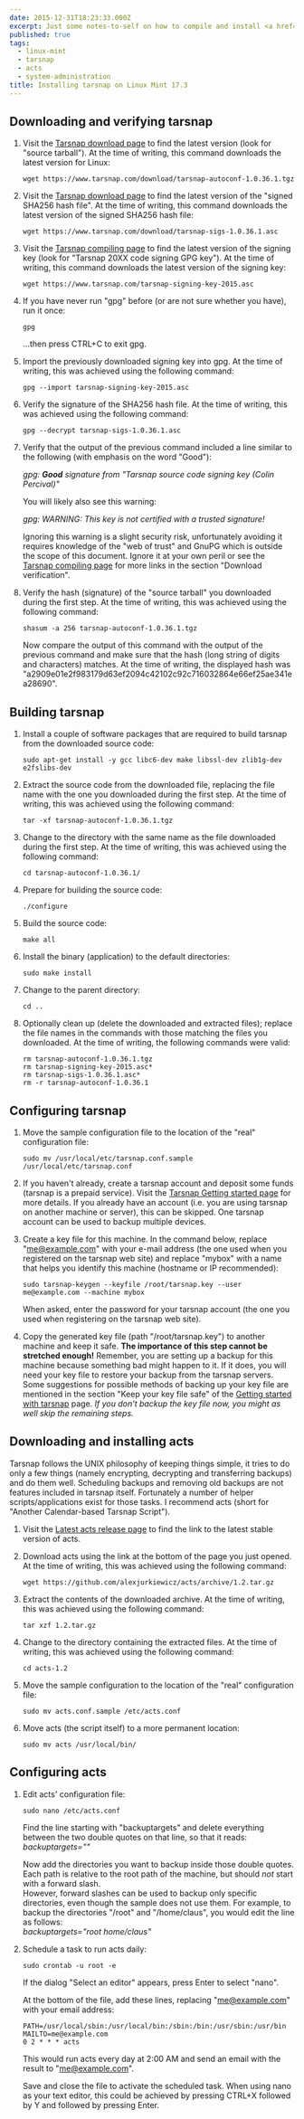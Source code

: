 ```yaml
---
date: 2015-12-31T18:23:33.000Z
excerpt: Just some notes-to-self on how to compile and install <a href="https://www.tarsnap.com/">tarsnap</a> and <a href="https://github.com/alexjurkiewicz/acts">acts</a> on Ubuntu 14.04 and its derivatives.
published: true
tags:
  - linux-mint
  - tarsnap
  - acts
  - system-administration
title: Installing tarsnap on Linux Mint 17.3
---
```

## Downloading and verifying tarsnap

1. Visit the [Tarsnap download page](https://www.tarsnap.com/download.html) to find the latest version (look for "source tarball"). At the time of writing, this command downloads the latest version for Linux:

   ```shell
   wget https://www.tarsnap.com/download/tarsnap-autoconf-1.0.36.1.tgz
   ```

2. Visit the [Tarsnap download page](https://www.tarsnap.com/download.html) to find the latest version of the "signed SHA256 hash file". At the time of writing, this command downloads the latest version of the signed SHA256 hash file:

   ```shell
   wget https://www.tarsnap.com/download/tarsnap-sigs-1.0.36.1.asc
   ```

3. Visit the [Tarsnap compiling page](https://www.tarsnap.com/compiling.html) to find the latest version of the signing key (look for "Tarsnap 20XX code signing GPG key"). At the time of writing, this command downloads the latest version of the signing key:

   ```shell
   wget https://www.tarsnap.com/tarsnap-signing-key-2015.asc
   ```

4. If you have never run "gpg" before (or are not sure whether you have), run it once:

   ```shell
   gpg
   ```

   ...then press CTRL+C to exit gpg.

5. Import the previously downloaded signing key into gpg. At the time of writing, this was achieved using the following command:

   ```shell
   gpg --import tarsnap-signing-key-2015.asc
   ```

6. Verify the signature of the SHA256 hash file. At the time of writing, this was achieved using the following command:

   ```shell
   gpg --decrypt tarsnap-sigs-1.0.36.1.asc
   ```

7. Verify that the output of the previous command included a line similar to the following (with emphasis on the word "Good"):

   _gpg: **Good** signature from "Tarsnap source code signing key (Colin Percival)"_

   You will likely also see this warning:

   _gpg: WARNING: This key is not certified with a trusted signature!_

   Ignoring this warning is a slight security risk, unfortunately avoiding it requires knowledge of the "web of trust" and GnuPG which is outside the scope of this document. Ignore it at your own peril or see the [Tarsnap compiling page](https://www.tarsnap.com/compiling.html) for more links in the section "Download verification".

8. Verify the hash (signature) of the "source tarball" you downloaded during the first step. At the time of writing, this was achieved using the following command:

   ```shell
   shasum -a 256 tarsnap-autoconf-1.0.36.1.tgz
   ```

   Now compare the output of this command with the output of the previous command and make sure that the hash (long string of digits and characters) matches. At the time of writing, the displayed hash was "a2909e01e2f983179d63ef2094c42102c92c716032864e66ef25ae341ea28690".

## Building tarsnap

1. Install a couple of software packages that are required to build tarsnap from the downloaded source code:

   ```shell
   sudo apt-get install -y gcc libc6-dev make libssl-dev zlib1g-dev e2fslibs-dev
   ```

2. Extract the source code from the downloaded file, replacing the file name with the one you downloaded during the first step. At the time of writing, this was achieved using the following command:

   ```shell
   tar -xf tarsnap-autoconf-1.0.36.1.tgz
   ```

3. Change to the directory with the same name as the file downloaded during the first step. At the time of writing, this was achieved using the following command:

   ```shell
   cd tarsnap-autoconf-1.0.36.1/
   ```

4. Prepare for building the source code:

   ```shell
   ./configure
   ```

5. Build the source code:

   ```shell
   make all
   ```

6. Install the binary (application) to the default directories:  

   ```shell
   sudo make install
   ```

7. Change to the parent directory:

   ```shell
   cd ..
   ```

8. Optionally clean up (delete the downloaded and extracted files); replace the file names in the commands with those matching the files you downloaded. At the time of writing, the following commands were valid:

   ```shell
   rm tarsnap-autoconf-1.0.36.1.tgz
   rm tarsnap-signing-key-2015.asc*
   rm tarsnap-sigs-1.0.36.1.asc*
   rm -r tarsnap-autoconf-1.0.36.1
   ```
  
## Configuring tarsnap

1. Move the sample configuration file to the location of the "real" configuration file:

   ```shell
   sudo mv /usr/local/etc/tarsnap.conf.sample /usr/local/etc/tarsnap.conf
   ```

2. If you haven't already, create a tarsnap account and deposit some funds (tarsnap is a prepaid service). Visit the [Tarsnap Getting started page](https://www.tarsnap.com/gettingstarted.html) for more details. If you already have an account (i.e. you are using tarsnap on another machine or server), this can be skipped. One tarsnap account can be used to backup multiple devices.

3. Create a key file for this machine. In the command below, replace "me@example.com" with your e-mail address (the one used when you registered on the tarsnap web site) and replace "mybox" with a name that helps you identify this machine (hostname or IP recommended):

   ```shell
   sudo tarsnap-keygen --keyfile /root/tarsnap.key --user me@example.com --machine mybox
   ```

   When asked, enter the password for your tarsnap account (the one you used when registering on the tarsnap web site).

4. Copy the generated key file (path "/root/tarsnap.key") to another machine and keep it safe. **The importance of this step cannot be stretched enough!** Remember, you are setting up a backup for this machine because something bad might happen to it. If it does, you will need your key file to restore your backup from the tarsnap servers. Some suggestions for possible methods of backing up your key file are mentioned in the section "Keep your key file safe" of the [Getting started with tarsnap](https://www.tarsnap.com/gettingstarted.html) page. _If you don't backup the key file now, you might as well skip the remaining steps._
  
## Downloading and installing acts

Tarsnap follows the UNIX philosophy of keeping things simple, it tries to do only a few things (namely encrypting, decrypting and transferring backups) and do them well. Scheduling backups and removing old backups are not features included in tarsnap itself. Fortunately a number of helper scripts/applications exist for those tasks. I recommend acts (short for "Another Calendar-based Tarsnap Script").

1. Visit the [Latest acts release page](https://github.com/alexjurkiewicz/acts/releases/latest) to find the link to the latest stable version of acts.

2. Download acts using the link at the bottom of the page you just opened. At the time of writing, this was achieved using the following command:

   ```shell
   wget https://github.com/alexjurkiewicz/acts/archive/1.2.tar.gz
   ```

3. Extract the contents of the downloaded archive. At the time of writing, this was achieved using the following command:

   ```shell
   tar xzf 1.2.tar.gz
   ```

4. Change to the directory containing the extracted files. At the time of writing, this was achieved using the following command:

   ```shell
   cd acts-1.2
   ```

5. Move the sample configuration to the location of the "real" configuration file:

   ```shell
   sudo mv acts.conf.sample /etc/acts.conf
   ```

6. Move acts (the script itself) to a more permanent location:

   ```shell
   sudo mv acts /usr/local/bin/
   ```

## Configuring acts

1. Edit acts' configuration file:

   ```shell
   sudo nano /etc/acts.conf
   ```

   Find the line starting with "backuptargets" and delete everything between the two double quotes on that line, so that it reads:  
   _backuptargets=""_

   Now add the directories you want to backup inside those double quotes. Each path is relative to the root path of the machine, but should _not_ start with a forward slash.  
   However, forward slashes can be used to backup only specific directories, even though the sample does not use them. For example, to backup the directories "/root" and "/home/claus", you would edit the line as follows:  
   _backuptargets="root home/claus"_

2. Schedule a task to run acts daily:

   ```shell
   sudo crontab -u root -e
   ```

   If the dialog "Select an editor" appears, press Enter to select "nano".

   At the bottom of the file, add these lines, replacing "me@example.com" with your email address:

   ```crontab
   PATH=/usr/local/sbin:/usr/local/bin:/sbin:/bin:/usr/sbin:/usr/bin
   MAILTO=me@example.com
   0 2 * * * acts
   ```

   This would run acts every day at 2:00 AM and send an email with the result to "me@example.com".

   Save and close the file to activate the scheduled task. When using nano as your text editor, this could be achieved by pressing CTRL+X followed by Y and followed by pressing Enter.
